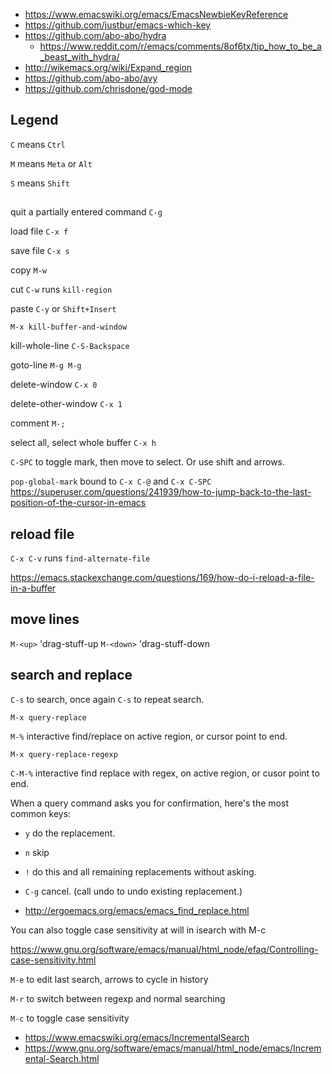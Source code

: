 - https://www.emacswiki.org/emacs/EmacsNewbieKeyReference
- https://github.com/justbur/emacs-which-key
- https://github.com/abo-abo/hydra
  - https://www.reddit.com/r/emacs/comments/8of6tx/tip_how_to_be_a_beast_with_hydra/
- http://wikemacs.org/wiki/Expand_region
- https://github.com/abo-abo/avy
- https://github.com/chrisdone/god-mode

## Legend

`C` means `Ctrl`

`M` means `Meta` or `Alt`

`S` means `Shift`

##

quit a partially entered command `C-g`

load file `C-x f`

save file `C-x s`

copy `M-w`

cut `C-w` runs `kill-region`

paste `C-y` or `Shift+Insert`

`M-x kill-buffer-and-window`

kill-whole-line `C-S-Backspace`

goto-line `M-g M-g`

delete-window `C-x 0`

delete-other-window `C-x 1`

comment `M-;`

select all, select whole buffer `C-x h`

`C-SPC` to toggle mark, then move to select. Or use shift and arrows.

`pop-global-mark` bound to `C-x C-@` and `C-x C-SPC` https://superuser.com/questions/241939/how-to-jump-back-to-the-last-position-of-the-cursor-in-emacs

## reload file

`C-x C-v` runs `find-alternate-file`

https://emacs.stackexchange.com/questions/169/how-do-i-reload-a-file-in-a-buffer

## move lines

`M-<up>` 'drag-stuff-up
`M-<down>` 'drag-stuff-down

## search and replace

`C-s` to search, once again `C-s` to repeat search.

`M-x query-replace`

`M-%` interactive find/replace on active region, or cursor point to end.

`M-x query-replace-regexp`

`C-M-%` interactive find replace with regex, on active region, or cusor point to end.

When a query command asks you for confirmation, here's the most common keys:

- `y` do the replacement.
- `n` skip
- `!` do this and all remaining replacements without asking.
- `C-g` cancel. (call undo to undo existing replacement.)

- http://ergoemacs.org/emacs/emacs_find_replace.html

You can also toggle case sensitivity at will in isearch with M-c

https://www.gnu.org/software/emacs/manual/html_node/efaq/Controlling-case-sensitivity.html

`M-e` to edit last search, arrows to cycle in history

`M-r` to switch between regexp and normal searching

`M-c` to toggle case sensitivity

- https://www.emacswiki.org/emacs/IncrementalSearch
- https://www.gnu.org/software/emacs/manual/html_node/emacs/Incremental-Search.html
